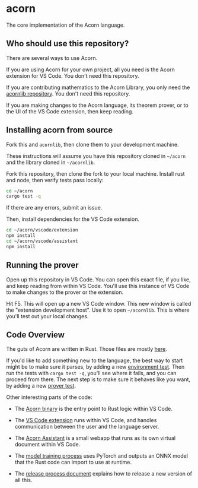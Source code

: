 # acorn

The core implementation of the Acorn language.

## Who should use this repository?

There are several ways to use Acorn.

If you are using Acorn for your own project, all you need is the Acorn extension for VS Code. You don't need this repository.

If you are contributing mathematics to the Acorn Library, you only need the
[acornlib repository](https://github.com/acornprover/acornlib). You don't need this repository.

If you are making changes to the Acorn language, its theorem prover, or to the UI of the VS Code extension, then keep reading.

## Installing acorn from source

Fork this and `acornlib`, then clone them to your development machine.

These instructions will assume you have this repository cloned in `~/acorn` and the library cloned
in `~/acornlib`.

Fork this repository, then clone the fork to your local machine. Install rust and node, then verify tests
pass locally:

```bash
cd ~/acorn
cargo test -q
```

If there are any errors, submit an issue.

Then, install dependencies for the VS Code extension.

```bash
cd ~/acorn/vscode/extension
npm install
cd ~/acorn/vscode/assistant
npm install
```

## Running the prover

Open up this repository in VS Code. You can open this exact file, if you like, and keep reading from within VS Code. You'll use this instance of VS Code to make changes to the prover or the extension.

Hit F5. This will open up a new VS Code window. This new window is called the "extension development host". Use it to open `~/acornlib`. This is where you'll test out your local changes.

## Code Overview

The guts of Acorn are written in Rust. Those files are mostly [here](./src).

If you'd like to add something new to the language, the best way to start might be to make sure it parses, by adding a new [environment test](./tests/environment_test.rs). Then run the tests with `cargo test -q`, you'll see where it fails, and you can proceed from there. The next step is to make sure it behaves like you want, by adding a new [prover test](./tests/prover_test.rs).

Other interesting parts of the code:

- The [Acorn binary](./src/bin/acorn.rs) is the entry point to Rust logic within VS Code.

- The [VS Code extension](./vscode/extension) runs within VS Code, and handles communication between the user and the language server.

- The [Acorn Assistant](./vscode/assistant) is a small webapp that runs as its own virtual document within VS Code.

- The [model training process](./python) uses PyTorch and outputs an ONNX model that the Rust code can import to use at runtime.

- The [release process document](./RELEASE.md) explains how to release a new version of all this.
